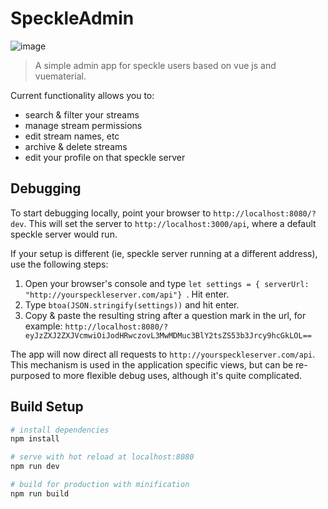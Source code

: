 # SpeckleAdmin
![image](https://user-images.githubusercontent.com/7696515/37546477-ed733a6a-2964-11e8-9b80-9448a88999bc.png)

> A simple admin app for speckle users based on vue js and vuematerial.

Current functionality allows you to:
- search & filter your streams
- manage stream permissions
- edit stream names, etc
- archive & delete streams
- edit your profile on that speckle server

## Debugging

To start debugging locally, point your browser to `http://localhost:8080/?dev`. This will set the server to `http://localhost:3000/api`, where a default speckle server would run.

If your setup is different (ie, speckle server running at a different address), use the following steps: 

1. Open your browser's console and type `let settings = { serverUrl: "http://yourspeckleserver.com/api"} `. Hit enter.
2. Type `btoa(JSON.stringify(settings))` and hit enter.
3. Copy & paste the resulting string after a question mark in the url, for example: `http://localhost:8080/?eyJzZXJ2ZXJVcmwiOiJodHRwczovL3MwMDMuc3BlY2tsZS53b3Jrcy9hcGkLOL==`

The app will now direct all requests to `http://yourspeckleserver.com/api`. This mechanism is used in the application specific views, but can be re-purposed to more flexible debug uses, although it's quite complicated. 


## Build Setup

``` bash
# install dependencies
npm install

# serve with hot reload at localhost:8080
npm run dev

# build for production with minification
npm run build
```
